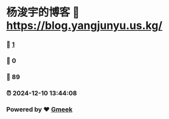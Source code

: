 # 杨浚宇的博客 :link: https://blog.yangjunyu.us.kg/ 
### :page_facing_up: [1](https://blog.yangjunyu.us.kg//tag.html) 
### :speech_balloon: 0 
### :hibiscus: 89 
### :alarm_clock: 2024-12-10 13:44:08 
### Powered by :heart: [Gmeek](https://github.com/Meekdai/Gmeek)
